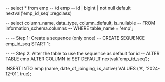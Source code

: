 -- select * from emp
-- \d emp
-- id | bigint | not null default nextval('emp_id_seq'::regclass)


-- select column_name, data_type, column_default, is_nullable
-- FROM information_schema.columns
-- WHERE table_name = 'emp';


-- -- Step 1: Create a sequence (only once)
-- CREATE SEQUENCE emp_id_seq START 1;

-- -- Step 2: Alter the table to use the sequence as default for id
-- ALTER TABLE emp ALTER COLUMN id SET DEFAULT nextval('emp_id_seq');


INSERT INTO emp (name, date_of_joinging, is_active)
VALUES ('A', '2024-12-01', true);
